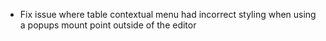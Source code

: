 - Fix issue where table contextual menu had incorrect styling when using a popups mount point outside of the editor
